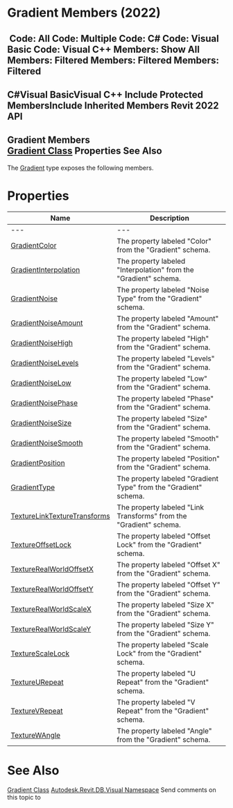 # Gradient Members (2022)

﻿
 Code: All Code: Multiple Code: C# Code: Visual Basic Code: Visual C++  Members: Show All Members: Filtered Members: Filtered Members: Filtered   
---  
C#Visual BasicVisual C++
Include Protected MembersInclude Inherited Members
Revit 2022 API  
---  
Gradient Members  
[Gradient Class](2b517b49-c915-74a9-bb6f-2a233d6706be.md "Gradient Class") Properties See Also  
---  
The [Gradient](2b517b49-c915-74a9-bb6f-2a233d6706be.md "Gradient Class") type exposes the following members.
# Properties
| Name | Description |
| --- | --- |
| --- | --- | --- |
| [GradientColor](4a0c7b37-28c3-3b63-d79a-e16914805614.md "GradientColor Property") | The property labeled "Color" from the "Gradient" schema. |
| [GradientInterpolation](ddc59dac-e0ac-6455-34ee-049280929d1b.md "GradientInterpolation Property") | The property labeled "Interpolation" from the "Gradient" schema. |
| [GradientNoise](5fbd032e-8662-00aa-5324-7f5551c24417.md "GradientNoise Property") | The property labeled "Noise Type" from the "Gradient" schema. |
| [GradientNoiseAmount](7a1fa31f-efe2-7e51-20df-8e4390a78d1e.md "GradientNoiseAmount Property") | The property labeled "Amount" from the "Gradient" schema. |
| [GradientNoiseHigh](fdef8270-0f35-9bd3-1c7c-22bfeafca94e.md "GradientNoiseHigh Property") | The property labeled "High" from the "Gradient" schema. |
| [GradientNoiseLevels](6607d9d6-d534-4f52-5d03-3cd9cfced73f.md "GradientNoiseLevels Property") | The property labeled "Levels" from the "Gradient" schema. |
| [GradientNoiseLow](74f7386b-347f-2ac6-f236-cd079a64c0e4.md "GradientNoiseLow Property") | The property labeled "Low" from the "Gradient" schema. |
| [GradientNoisePhase](14e80223-2d6a-90c6-e8be-dedcf58a94d6.md "GradientNoisePhase Property") | The property labeled "Phase" from the "Gradient" schema. |
| [GradientNoiseSize](0083cc42-0897-f28e-1ded-49863ab428a1.md "GradientNoiseSize Property") | The property labeled "Size" from the "Gradient" schema. |
| [GradientNoiseSmooth](a230607e-0a7e-ea0b-9c5b-9ef97c6a22e2.md "GradientNoiseSmooth Property") | The property labeled "Smooth" from the "Gradient" schema. |
| [GradientPosition](1cfa3b53-bad9-c329-4d16-9f93b4536710.md "GradientPosition Property") | The property labeled "Position" from the "Gradient" schema. |
| [GradientType](cc647334-e225-cd19-0656-c1b1c8957e07.md "GradientType Property") | The property labeled "Gradient Type" from the "Gradient" schema. |
| [TextureLinkTextureTransforms](c5634cbe-d6cf-1e2d-576f-0d8482e0fdfe.md "TextureLinkTextureTransforms Property") | The property labeled "Link Transforms" from the "Gradient" schema. |
| [TextureOffsetLock](551c8ecb-095f-0264-540d-16224b5060af.md "TextureOffsetLock Property") | The property labeled "Offset Lock" from the "Gradient" schema. |
| [TextureRealWorldOffsetX](3c573ec2-8a88-d20a-a445-b218d44e15a2.md "TextureRealWorldOffsetX Property") | The property labeled "Offset X" from the "Gradient" schema. |
| [TextureRealWorldOffsetY](7b5ea201-9c3a-ba84-c9ea-4b48f1fa43c8.md "TextureRealWorldOffsetY Property") | The property labeled "Offset Y" from the "Gradient" schema. |
| [TextureRealWorldScaleX](288b0c3f-34fa-463e-5432-bb4f092d9ed9.md "TextureRealWorldScaleX Property") | The property labeled "Size X" from the "Gradient" schema. |
| [TextureRealWorldScaleY](1ede62d9-b039-68b1-63cb-94fcfb7d7728.md "TextureRealWorldScaleY Property") | The property labeled "Size Y" from the "Gradient" schema. |
| [TextureScaleLock](4a51007f-ddf5-a830-17f1-9a8abcddf0d0.md "TextureScaleLock Property") | The property labeled "Scale Lock" from the "Gradient" schema. |
| [TextureURepeat](54b031ce-2820-8c8e-ae5d-476df996880d.md "TextureURepeat Property") | The property labeled "U Repeat" from the "Gradient" schema. |
| [TextureVRepeat](073a73a6-c221-8150-6a40-dba8677d1b79.md "TextureVRepeat Property") | The property labeled "V Repeat" from the "Gradient" schema. |
| [TextureWAngle](10ccc711-0858-a86d-d39f-1ee1f903410c.md "TextureWAngle Property") | The property labeled "Angle" from the "Gradient" schema. |

# See Also
[Gradient Class](2b517b49-c915-74a9-bb6f-2a233d6706be.md "Gradient Class")
[Autodesk.Revit.DB.Visual Namespace](f5a10581-6ac2-be19-0e32-f87d05bc8b83.md "Autodesk.Revit.DB.Visual Namespace")
Send comments on this topic to 